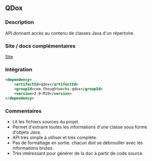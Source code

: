 ## QDox

### Description

API donnant accès au contenu de classes Java d'un répertoire.

### Site / docs complémentaires

[Site](https://github.com/paul-hammant/qdox)

### Intégration

```xml
<dependency>
    <artifactId>qdox</artifactId>
    <groupId>com.thoughtworks.qdox</groupId>
    <version>2.0-M10</version>
</dependency>
```

### Commentaires

- Lit les fichiers sources du projet.
- Permet d'extraire toutes les informations d'une classe sous forme d'objets Java.
- API très simple à utiliser et très complète.
- Pas de formattage en sortie. chacun doit se débrouiller avec les informations brutes.
- Très intéressant pour générer de la doc à partir de code source.

